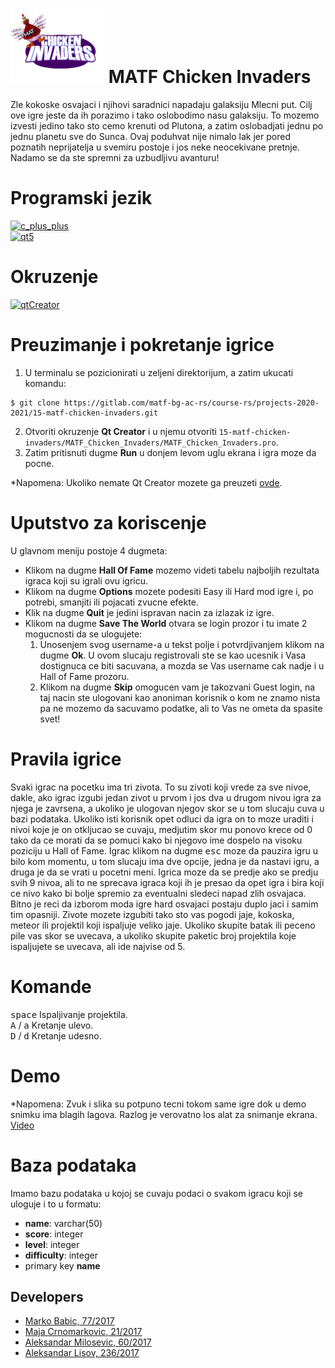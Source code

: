 # <img src="MATF_Chicken_Invaders/backgrounds/splash.png" width="150"/> MATF Chicken Invaders

Zle kokoske osvajaci i njihovi saradnici napadaju galaksiju Mlecni put. Cilj ove igre jeste da ih porazimo i tako oslobodimo nasu galaksiju. 
To mozemo izvesti jedino tako sto cemo krenuti od Plutona, a zatim oslobadjati jednu po jednu planetu sve do Sunca. 
Ovaj poduhvat nije nimalo lak jer pored poznatih neprijatelja u svemiru postoje i jos neke neocekivane pretnje. 
Nadamo se da ste spremni za uzbudljivu avanturu!

# Programski jezik
[![c_plus_plus](https://img.shields.io/badge/Language-C%2B%2B-blue)](https://www.cplusplus.com/) <br>
[![qt5](https://img.shields.io/badge/Framework-Qt5-green)](https://doc.qt.io/qt-5/) <br>

# Okruzenje
[![qtCreator](https://img.shields.io/badge/IDE-Qt_Creator-green)](https://www.qt.io/product/development-tools)

# Preuzimanje i pokretanje igrice

1. U terminalu se pozicionirati u zeljeni direktorijum, a zatim ukucati komandu:
```shell
$ git clone https://gitlab.com/matf-bg-ac-rs/course-rs/projects-2020-2021/15-matf-chicken-invaders.git
```
2. Otvoriti okruzenje **Qt Creator** i u njemu otvoriti `15-matf-chicken-invaders/MATF_Chicken_Invaders/MATF_Chicken_Invaders.pro`.
3. Zatim pritisnuti dugme **Run** u donjem levom uglu ekrana i igra moze da pocne.

*Napomena: Ukoliko nemate Qt Creator mozete ga preuzeti [ovde](https://www.qt.io/product/development-tools).

# Uputstvo za koriscenje

U glavnom meniju postoje 4 dugmeta:
- Klikom na dugme **Hall Of Fame** mozemo videti tabelu najboljih rezultata igraca koji su igrali ovu igricu.
- Klikom na dugme **Options** mozete podesiti Easy ili Hard mod igre i, po potrebi, smanjiti  ili pojacati zvucne efekte.
- Klik na dugme **Quit** je jedini ispravan nacin za izlazak iz igre.
- Klikom na dugme **Save The World** otvara se login prozor i tu imate 2 mogucnosti da se ulogujete:
    1. Unosenjem svog username-a u tekst polje i potvrdjivanjem klikom na dugme **Ok**. U ovom slucaju registrovali ste se kao ucesnik i Vasa dostignuca ce biti sacuvana, a mozda se Vas username cak nadje i u Hall of Fame prozoru.
    2. Klikom na dugme **Skip** omogucen vam je takozvani Guest login, na taj nacin ste ulogovani kao anoniman korisnik o kom ne znamo nista pa ne mozemo da sacuvamo podatke, ali to Vas ne ometa da spasite svet!

# Pravila igrice

Svaki igrac na pocetku ima tri zivota. To su zivoti koji vrede za sve nivoe, dakle, ako igrac izgubi jedan zivot u prvom i jos dva u drugom nivou igra za njega je zavrsena, a ukoliko je ulogovan njegov skor se u tom slucaju cuva u bazi podataka. Ukoliko isti korisnik
opet odluci da igra on to moze uraditi i nivoi koje je on otkljucao se cuvaju, medjutim skor mu ponovo krece od 0 tako da ce morati da se pomuci kako bi njegovo ime dospelo na visoku poziciju u Hall of Fame. Igrac klikom na dugme <kbd>esc</kbd> moze da pauzira igru u bilo kom momentu, u tom slucaju ima dve opcije, jedna je da nastavi igru, a druga je da se vrati u pocetni meni. Igrica moze da se predje ako se predju svih 9 nivoa, ali to ne sprecava igraca koji ih je presao da opet igra i bira koji ce nivo kako bi bolje spremio za eventualni sledeci napad zlih osvajaca. Bitno je reci da izborom moda igre hard osvajaci postaju duplo jaci i samim tim opasniji.
Zivote mozete izgubiti tako sto vas pogodi jaje, kokoska, meteor ili projektil koji ispaljuje veliko jaje. Ukoliko skupite batak ili peceno pile vas skor se uvecava, a ukoliko skupite paketic broj projektila koje ispaljujete se uvecava, ali ide najvise od 5.

# Komande

<kbd>space</kbd>    Ispaljivanje projektila.<br>
<kbd>A</kbd> / <kbd>a</kbd>    Kretanje ulevo.<br>
<kbd>D</kbd> / <kbd>d</kbd>    Kretanje udesno.<br>

# Demo

*Napomena: Zvuk i slika su potpuno tecni tokom same igre dok u demo snimku ima blagih lagova. Razlog je verovatno los alat za snimanje ekrana.<br>
[Video](https://youtu.be/zzROa-nYsZY)

# Baza podataka

Imamo bazu podataka u kojoj se cuvaju podaci o svakom igracu koji se uloguje i to u formatu:
- **name**: varchar(50)
- **score**: integer
- **level**: integer
- **difficulty**: integer <br>
- primary key **name**

## Developers

- [Marko Babic, 77/2017](https://gitlab.com/markobabic8)
- [Maja Crnomarkovic, 21/2017](https://gitlab.com/crnomarkovicm)
- [Aleksandar Milosevic, 60/2017](https://gitlab.com/duhizjame)
- [Aleksandar Lisov, 236/2017](https://gitlab.com/AleksandarLisov)
